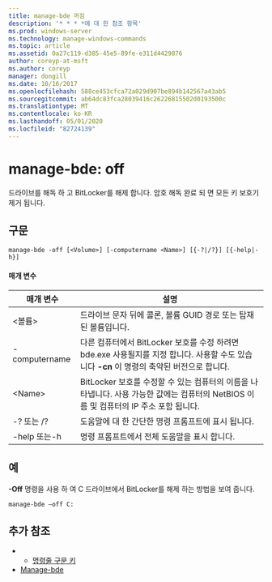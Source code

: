 ```yaml
---
title: manage-bde 꺼짐
description: '* * * *에 대 한 참조 항목'
ms.prod: windows-server
ms.technology: manage-windows-commands
ms.topic: article
ms.assetid: 0a27c119-d385-45e5-89fe-e311d4429876
author: coreyp-at-msft
ms.author: coreyp
manager: dongill
ms.date: 10/16/2017
ms.openlocfilehash: 588ce453cfca72a029d907be894b142567a43ab5
ms.sourcegitcommit: ab64dc83fca28039416c26226815502d0193500c
ms.translationtype: MT
ms.contentlocale: ko-KR
ms.lasthandoff: 05/01/2020
ms.locfileid: "82724139"
---
```

# <a name="manage-bde-off"></a>manage-bde: off



드라이브를 해독 하 고 BitLocker를 해제 합니다. 암호 해독 완료 되 면 모든 키 보호기 제거 됩니다.

## <a name="syntax"></a>구문

```
manage-bde -off [<Volume>] [-computername <Name>] [{-?|/?}] [{-help|-h}]
```

#### <a name="parameters"></a>매개 변수

|매개 변수|설명|
|---------|-----------|
|\<볼륨>|드라이브 문자 뒤에 콜론, 볼륨 GUID 경로 또는 탑재 된 볼륨입니다.|
|-computername|다른 컴퓨터에서 BitLocker 보호를 수정 하려면 bde.exe 사용될지를 지정 합니다. 사용할 수도 있습니다 **-cn** 이 명령의 축약된 버전으로 합니다.|
|\<Name>|BitLocker 보호를 수정할 수 있는 컴퓨터의 이름을 나타냅니다. 사용 가능한 값에는 컴퓨터의 NetBIOS 이름 및 컴퓨터의 IP 주소 포함 됩니다.|
|-? 또는 /?|도움말에 대 한 간단한 명령 프롬프트에 표시 됩니다.|
|-help 또는-h|명령 프롬프트에서 전체 도움말을 표시 합니다.|

## <a name="examples"></a>예

**-Off** 명령을 사용 하 여 C 드라이브에서 BitLocker를 해제 하는 방법을 보여 줍니다.
```
manage-bde –off C:
```

## <a name="additional-references"></a>추가 참조

-   - [명령줄 구문 키](command-line-syntax-key.md)
-   [Manage-bde](manage-bde.md)